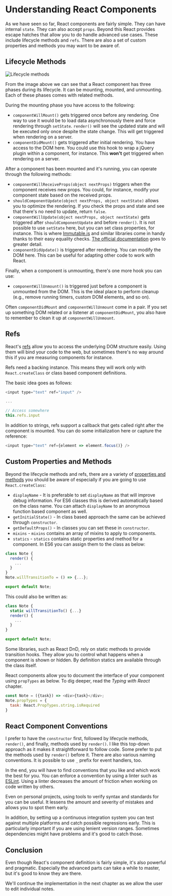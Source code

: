 # Understanding React Components

As we have seen so far, React components are fairly simple. They can have internal `state`. They can also accept `props`. Beyond this React provides escape hatches that allow you to do handle advanced use cases. These include lifecycle methods and `refs`. There are also a set of custom properties and methods you may want to be aware of.

## Lifecycle Methods

![Lifecycle methods](images/lifecycle.png)

From the image above we can see that a React component has three phases during its lifecycle. It can be mounting, mounted, and unmounting. Each of these phases comes with related methods.

During the mounting phase you have access to the following:

* `componentWillMount()` gets triggered once before any rendering. One way to use it would be to load data asynchronously there and force rendering through `setState`. `render()` will see the updated state and will be executed only once despite the state change. This will get triggered when rendering on a server.
* `componentDidMount()` gets triggered after initial rendering. You have access to the DOM here. You could use this hook to wrap a jQuery plugin within a component, for instance. This **won't** get triggered when rendering on a server.

After a component has been mounted and it's running, you can operate through the following methods:

* `componentWillReceiveProps(object nextProps)` triggers when the component receives new props. You could, for instance, modify your component state based on the received props.
* `shouldComponentUpdate(object nextProps, object nextState)` allows you to optimize the rendering. If you check the props and state and see that there's no need to update, return `false`.
* `componentWillUpdate(object nextProps, object nextState)` gets triggered after `shouldComponentUpdate` and before `render()`. It is not possible to use `setState` here, but you can set class properties, for instance. This is where [Immutable.js](https://facebook.github.io/immutable-js/) and similar libraries come in handy thanks to their easy equality checks. [The official documentation](https://facebook.github.io/react/docs/advanced-performance.html#shouldcomponentupdate-in-action) goes to greater detail.
* `componentDidUpdate()` is triggered after rendering. You can modify the DOM here. This can be useful for adapting other code to work with React.

Finally, when a component is unmounting, there's one more hook you can use:

* `componentWillUnmount()` is triggered just before a component is unmounted from the DOM. This is the ideal place to perform cleanup (e.g., remove running timers, custom DOM elements, and so on).

Often `componentDidMount` and `componentWillUnmount` come in a pair. If you set up something DOM related or a listener at `componentDidMount`, you also have to remember to clean it up at `componentWillUnmount`.

## Refs

React's [refs](https://facebook.github.io/react/docs/more-about-refs.html) allow you to access the underlying DOM structure easily. Using them will bind your code to the web, but sometimes there's no way around this if you are measuring components for instance.

Refs need a backing instance. This means they will work only with `React.createClass` or class based component definitions.

The basic idea goes as follows:

```javascript
<input type="text" ref="input" />

...

// Access somewhere
this.refs.input
```

In addition to strings, refs support a callback that gets called right after the component is mounted. You can do some initialization here or capture the reference:

```javascript
<input type="text" ref={element => element.focus()} />
```

## Custom Properties and Methods

Beyond the lifecycle methods and refs, there are a variety of [properties and methods](https://facebook.github.io/react/docs/component-specs.html) you should be aware of especially if you are going to use `React.createClass`:

* `displayName` - It is preferable to set `displayName` as that will improve debug information. For ES6 classes this is derived automatically based on the class name. You can attach `displayName` to an anonymous function based component as well.
* `getInitialState()` - In class based approach the same can be achieved through `constructor`.
* `getDefaultProps()` - In classes you can set these in `constructor`.
* `mixins` - `mixins` contains an array of mixins to apply to components.
* `statics` - `statics` contains static properties and method for a component. In ES6 you can assign them to the class as below:

```javascript
class Note {
  render() {
    ...
  }
}
Note.willTransitionTo = () => {...};

export default Note;
```

This could also be written as:

```javascript
class Note {
  static willTransitionTo() {...}
  render() {
    ...
  }
}

export default Note;
```

Some libraries, such as React DnD, rely on static methods to provide transition hooks. They allow you to control what happens when a component is shown or hidden. By definition statics are available through the class itself.

React components allow you to document the interface of your component using `propTypes` as below. To dig deeper, read the *Typing with React* chapter.

```javascript
const Note = ({task}) => <div>{task}</div>;
Note.propTypes = {
  task: React.PropTypes.string.isRequired
}
```

## React Component Conventions

I prefer to have the `constructor` first, followed by lifecycle methods, `render()`, and finally, methods used by `render()`. I like this top-down approach as it makes it straightforward to follow code. Some prefer to put the methods used by `render()` before it. There are also various naming conventions. It is possible to use `_` prefix for event handlers, too.

In the end, you will have to find conventions that you like and which work the best for you. You can enforce a convention by using a linter such as [ESLint](http://eslint.org/). Using a linter decreases the amount of friction when working on code written by others.

Even on personal projects, using tools to verify syntax and standards for you can be useful. It lessens the amount and severity of mistakes and allows you to spot them early.

In addition, by setting up a continuous integration system you can test against multiple platforms and catch possible regressions early. This is particularly important if you are using lenient version ranges. Sometimes dependencies might have problems and it's good to catch those.

## Conclusion

Even though React's component definition is fairly simple, it's also powerful and pragmatic. Especially the advanced parts can take a while to master, but it's good to know they are there.

We'll continue the implementation in the next chapter as we allow the user to edit individual notes.

